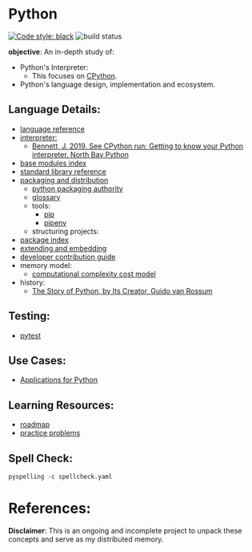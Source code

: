 # Python

[![Code style: black](https://img.shields.io/badge/code%20style-black-000000.svg)](https://github.com/psf/black)
![build status](https://github.com/praisetompane-programming-languages/python/actions/workflows/python.yaml/badge.svg) <br>

**objective**: An in-depth study of:
- Python's Interpreter:
  - This focuses on [CPython](https://github.com/python/cpython).
- Python's language design, implementation and ecosystem.

## Language Details: 
  - [language reference](https://docs.python.org/3.11/reference/index.html#reference*index)
  - [interpreter:](https://github.com/python/cpython)
    - [Bennett, J. 2019. See CPython run: Getting to know your Python interpreter. North Bay Python](https://www.youtube.com/watch?v=tzYhv61piNY)
  - [base modules index](https://docs.python.org/3/py-modindex.html)
  - [standard library reference](https://docs.python.org/3.11/library/index.html)
  - [packaging and distribution](https://packaging.python.org/en/latest/)
    - [python packaging authority](https://www.pypa.io/en/latest/)
    - [glossary](https://packaging.python.org/en/latest/glossary/)
    - tools:
      - [pip](https://pypi.org/project/pip/)
      - [pipenv](https://pipenv.pypa.io/en/latest/)
    - structuring projects:
  - [package index](https://pypi.org)
  - [extending and embedding](https://docs.python.org/3.11/extending/index.html)
  - [developer contribution guide](https://devguide.python.org/)
  - memory model:
    - [computational complexity cost model](https://ocw.mit.edu/courses/6-006-introduction-to-algorithms-fall-2011/pages/readings/python-cost-model/)
  - history:
    - [The Story of Python, by Its Creator, Guido van Rossum](https://www.youtube.com/watch?v=J0Aq44Pze-w)

## Testing:
  - [pytest](https://docs.pytest.org/en/latest/index.html#)

## Use Cases:
  - [Applications for Python](https://www.python.org/about/apps/)

## Learning Resources:
  - [roadmap](https://roadmap.sh/python)
  - [practice problems](https://www.hackerrank.com/domains/python?filters%5Bstatus%5D%5B%5D=unsolved&badge_type=python)

## Spell Check:

```shell
pyspelling -c spellcheck.yaml
```

# References:

**Disclaimer**: This is an ongoing and incomplete project to unpack these concepts and serve as my distributed memory.
